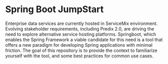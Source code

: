 # Spring Boot JumpStart

Enterprise data services are currently hosted in ServiceMix environment. Evolving stakeholder requirements, 
including Predix 2.0, are driving the need to explore alternative service hosting platforms. Springboot, 
which enables the Spring Framework a viable candidate for this need is a tool that offers a new paradigm
for developing Spring applications with minimal friction. The goal of this repository is to provide
the context to familiarize yourself with the tool, and some best practices for common use cases.
